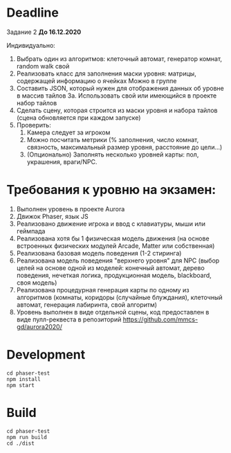 # Deadline

Задание 2 **До 16.12.2020**

Индивидуально:
1. Выбрать один из алгоритмов:
   клеточный автомат,
   генератор комнат,
   random walk
   свой
2. Реализовать класс для заполнения маски уровня:
   матрицы, содержащей информацию о ячейках
   Можно в группе
3. Составить JSON, который нужен для отображения
   данных об уровне в массив тайлов
   3а. Использовать свой или имеющийся в проекте набор тайлов
4. Сделать сцену, которая строится из маcки уровня и набора тайлов
   (сцена обновляется при каждом запуске)
5. Проверить:
    1. Камера следует за игроком
    2. Можно посчитать метрики
       (% заполнения, число комнат, связность, максимальный размер уровня, расстояние до цели...)
    3. (Опционально) Заполнять несколько уровней карты: пол, украшения, враги/NPC.
    
# Требования к уровню на экзамен:
1. Выполнен уровень в проекте Aurora 
2. Движок Phaser, язык JS 
3. Реализовано движение игрока и ввод с клавиатуры, мыши или геймпада 
4. Реализована хотя бы 1 физическая модель движения (на основе встроенных физических модулей Arcade, Matter или собственная) 
5. Реализована базовая модель поведения (1-2 стиринга) 
6. Реализована модель поведения "верхнего уровня" для NPC (выбор целей на основе одной из моделей: конечный автомат, дерево поведения, нечеткая логика, продукционная модель, blackboard, своя модель) 
7. Реализована процедурная генерация карты по одному из алгоритмов (комнаты, коридоры (случайные блуждания), клеточный автомат, генерация лабиринта, свой алгоритм) 
8. Уровень выполнен в виде отдельной сцены, код предоставлен в виде пулл-реквеста в репозиторий https://github.com/mmcs-gd/aurora2020/	    
    
# Development

```
cd phaser-test
npm install
npm start
```

# Build

```
cd phaser-test
npm run build
cd ./dist
```


